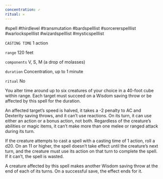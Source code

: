 ```yaml
---
concentration: ✓
ritual: 𐄂
---
```

#spell #thirdlevel #transmutation #bardspelllist #sorcererspelllist #warlockspelllist #wizardspelllist #mysticspelllist

`CASTING TIME`
1 action

`range`
120 feet

`components`
V, S, M (a drop of molasses)

`duration`
Concentration, up to 1 minute

`ritual`
No

You alter time around up to six creatures of your choice in a 40-foot cube within range. Each target must succeed on a Wisdom saving throw or be affected by this spell for the duration.

An affected target’s speed is halved, it takes a -2 penalty to AC and Dexterity saving throws, and it can’t use reactions. On its turn, it can use either an action or a bonus action, not both. Regardless of the creature’s abilities or magic items, it can’t make more than one melee or ranged attack during its turn.

If the creature attempts to cast a spell with a casting time of 1 action, roll a d20. On an 11 or higher, the spell doesn’t take effect until the creature’s next turn, and the creature must use its action on that turn to complete the spell. If it can’t, the spell is wasted.

A creature affected by this spell makes another Wisdom saving throw at the end of each of its turns. On a successful save, the effect ends for it.